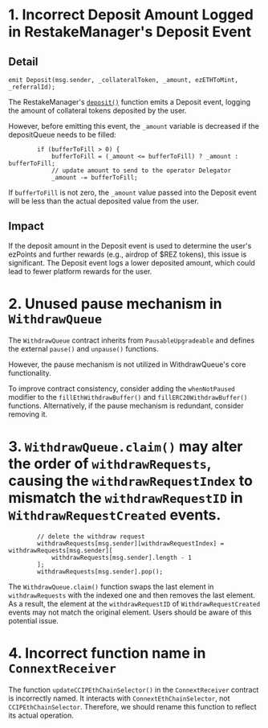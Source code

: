 
# 1. Incorrect Deposit Amount Logged in RestakeManager's Deposit Event

## Detail

```
emit Deposit(msg.sender, _collateralToken, _amount, ezETHToMint, _referralId);
```
The RestakeManager's [`deposit()`](https://github.com/code-423n4/2024-04-renzo/blob/519e518f2d8dec9acf6482b84a181e403070d22d/contracts/RestakeManager.sol#L491-L576) function emits a Deposit event, logging the amount of collateral tokens deposited by the user.

However, before emitting this event, the `_amount` variable is decreased if the depositQueue needs to be filled:
```
        if (bufferToFill > 0) {
            bufferToFill = (_amount <= bufferToFill) ? _amount : bufferToFill;
            // update amount to send to the operator Delegator
            _amount -= bufferToFill;
```
If `bufferToFill` is not zero, the `_amount` value passed into the Deposit event will be less than the actual deposited value from the user.

## Impact
If the deposit amount in the Deposit event is used to determine the user's ezPoints and further rewards (e.g., airdrop of $REZ tokens), this issue is significant. The Deposit event logs a lower deposited amount, which could lead to fewer platform rewards for the user.

# 2. Unused pause mechanism in `WithdrawQueue`
The `WithdrawQueue` contract inherits from `PausableUpgradeable` and defines the external `pause()` and `unpause()` functions. 

However, the pause mechanism is not utilized in WithdrawQueue's core functionality. 

To improve contract consistency, consider adding the `whenNotPaused` modifier to the `fillEthWithdrawBuffer()` and `fillERC20WithdrawBuffer()` functions. Alternatively, if the pause mechanism is redundant, consider removing it.

# 3. `WithdrawQueue.claim()` may alter the order of `withdrawRequests`, causing the `withdrawRequestIndex` to mismatch the `withdrawRequestID` in `WithdrawRequestCreated` events.

```
        // delete the withdraw request
        withdrawRequests[msg.sender][withdrawRequestIndex] = withdrawRequests[msg.sender][
            withdrawRequests[msg.sender].length - 1
        ];
        withdrawRequests[msg.sender].pop();
```
The `WithdrawQueue.claim()` function swaps the last element in `withdrawRequests` with the indexed one and then removes the last element. As a result, the element at the `withdrawRequestID` of `WithdrawRequestCreated` events may not match the original element. Users should be aware of this potential issue.

# 4. Incorrect function name in `ConnextReceiver`
The function `updateCCIPEthChainSelector()` in the `ConnextReceiver` contract is incorrectly named. It interacts with `ConnextEthChainSelector`, not `CCIPEthChainSelector`. Therefore, we should rename this function to reflect its actual operation.